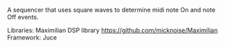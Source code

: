 A sequencer that uses square waves to determine midi note On and note Off events. 

Libraries: Maximilian DSP library https://github.com/micknoise/Maximilian
<br>
Framework: Juce
